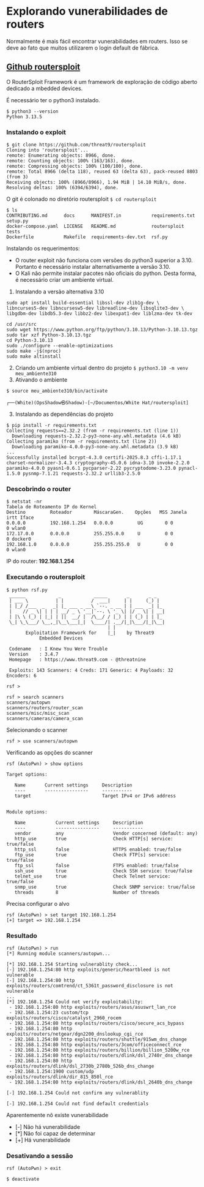 # Explorando vunerabilidades de routers

Normalmente é mais fácil encontrar vunerabilidades em routers. Isso se deve ao fato que muitos utilizarem o login default de fábrica.

## [Github routersploit](https://github.com/threat9/routersploit)

O RouterSploit Framework é um framework de exploração de código aberto dedicado a mbedded devices.

É necessário ter o python3 instalado.
```
$ python3 --version
Python 3.13.5
```
### Instalando o exploit
```
$ git clone https://github.com/threat9/routersploit
Cloning into 'routersploit'...
remote: Enumerating objects: 8966, done.
remote: Counting objects: 100% (163/163), done.
remote: Compressing objects: 100% (100/100), done.
remote: Total 8966 (delta 118), reused 63 (delta 63), pack-reused 8803 (from 3)
Receiving objects: 100% (8966/8966), 1.94 MiB | 14.10 MiB/s, done.
Resolving deltas: 100% (6394/6394), done.
```
O git é colonado no diretório routersploit
`$ cd routersploit`
```
$ ls
CONTRIBUTING.md      docs      MANIFEST.in           requirements.txt  setup.py
docker-compose.yaml  LICENSE   README.md             routersploit      tests
Dockerfile           Makefile  requirements-dev.txt  rsf.py
```
Instalando os requerimentos:

- O router exploit não funciona com versões do python3 superior a 3.10. Portanto é necessário instalar alternativamente a versão 3.10.
- O Kali não permite instalar pacotes não oficiais do python. Desta forma, é necessário criar um ambiente virtual.

1. Instalando a versão alternativa 3.10
```
sudo apt install build-essential libssl-dev zlib1g-dev \
libncurses5-dev libncursesw5-dev libreadline-dev libsqlite3-dev \
libgdbm-dev libdb5.3-dev libbz2-dev libexpat1-dev liblzma-dev tk-dev

cd /usr/src
sudo wget https://www.python.org/ftp/python/3.10.13/Python-3.10.13.tgz
sudo tar xzf Python-3.10.13.tgz
cd Python-3.10.13
sudo ./configure --enable-optimizations
sudo make -j$(nproc)
sudo make altinstall
```
2. Criando um ambiente virtual dentro do projeto
`$ python3.10 -m venv meu_ambiente310`
2. Ativando o ambiente
```
$ source meu_ambiente310/bin/activate

┌──(White)(OpsShadow㉿Shadow)-[~/Documentos/White Hat/routersploit]
```
3. Instalando as dependências do projeto
```
$ pip install -r requirements.txt
Collecting requests==2.32.2 (from -r requirements.txt (line 1))
  Downloading requests-2.32.2-py3-none-any.whl.metadata (4.6 kB)
Collecting paramiko (from -r requirements.txt (line 2))
  Downloading paramiko-4.0.0-py3-none-any.whl.metadata (3.9 kB)
...
Successfully installed bcrypt-4.3.0 certifi-2025.8.3 cffi-1.17.1 charset-normalizer-3.4.3 cryptography-45.0.6 idna-3.10 invoke-2.2.0 paramiko-4.0.0 pyasn1-0.6.1 pycparser-2.22 pycryptodome-3.23.0 pynacl-1.5.0 pysnmp-7.1.21 requests-2.32.2 urllib3-2.5.0
```
### Descobrindo o router
```
$ netstat -nr                                                                                   
Tabela de Roteamento IP do Kernel
Destino         Roteador        MáscaraGen.    Opções   MSS Janela  irtt Iface
0.0.0.0         192.168.1.254   0.0.0.0         UG        0 0          0 wlan0
172.17.0.0      0.0.0.0         255.255.0.0     U         0 0          0 docker0
192.168.1.0     0.0.0.0         255.255.255.0   U         0 0          0 wlan0
```
IP do router: **192.168.1.254**

### Executando o routersploit
```
$ python rsf.py
 ______            _            _____       _       _ _
 | ___ \          | |          /  ___|     | |     (_) |
 | |_/ /___  _   _| |_ ___ _ __\ `--. _ __ | | ___  _| |_
 |    // _ \| | | | __/ _ \ '__|`--. \ '_ \| |/ _ \| | __|
 | |\ \ (_) | |_| | ||  __/ |  /\__/ / |_) | | (_) | | |_
 \_| \_\___/ \__,_|\__\___|_|  \____/| .__/|_|\___/|_|\__|
                                     | |
       Exploitation Framework for    |_|    by Threat9
            Embedded Devices

 Codename   : I Knew You Were Trouble
 Version    : 3.4.7
 Homepage   : https://www.threat9.com - @threatnine

 Exploits: 143 Scanners: 4 Creds: 171 Generic: 4 Payloads: 32 Encoders: 6

rsf > 
```
```
rsf > search scanners
scanners/autopwn
scanners/routers/router_scan
scanners/misc/misc_scan
scanners/cameras/camera_scan
```
Selecionando o scanner

`rsf > use scanners/autopwn`

Verificando as opções do scanner
```
rsf (AutoPwn) > show options

Target options:

   Name       Current settings     Description                     
   ----       ----------------     -----------                     
   target                          Target IPv4 or IPv6 address     


Module options:

   Name           Current settings     Description                           
   ----           ----------------     -----------                           
   vendor         any                  Vendor concerned (default: any)       
   http_use       true                 Check HTTP[s] service: true/false     
   http_ssl       false                HTTPS enabled: true/false             
   ftp_use        true                 Check FTP[s] service: true/false      
   ftp_ssl        false                FTPS enabled: true/false              
   ssh_use        true                 Check SSH service: true/false         
   telnet_use     true                 Check Telnet service: true/false      
   snmp_use       true                 Check SNMP service: true/false        
   threads        8                    Number of threads    
```
Precisa configurar o alvo
```
rsf (AutoPwn) > set target 192.168.1.254
[+] target => 192.168.1.254
```
### Resultado
```
rsf (AutoPwn) > run
[*] Running module scanners/autopwn...

[*] 192.168.1.254 Starting vulnerablity check...
[-] 192.168.1.254:80 http exploits/generic/heartbleed is not vulnerable
[-] 192.168.1.254:80 http exploits/routers/comtrend/ct_5361t_password_disclosure is not vulnerable
...
[*] 192.168.1.254 Could not verify exploitability:
 - 192.168.1.254:80 http exploits/routers/asus/asuswrt_lan_rce
 - 192.168.1.254:23 custom/tcp exploits/routers/cisco/catalyst_2960_rocem
 - 192.168.1.254:80 http exploits/routers/cisco/secure_acs_bypass
 - 192.168.1.254:80 http exploits/routers/netgear/dgn2200_dnslookup_cgi_rce
 - 192.168.1.254:80 http exploits/routers/shuttle/915wm_dns_change
 - 192.168.1.254:80 http exploits/routers/3com/officeconnect_rce
 - 192.168.1.254:80 http exploits/routers/billion/billion_5200w_rce
 - 192.168.1.254:80 http exploits/routers/dlink/dsl_2740r_dns_change
 - 192.168.1.254:80 http exploits/routers/dlink/dsl_2730b_2780b_526b_dns_change
 - 192.168.1.254:1900 custom/udp exploits/routers/dlink/dir_815_850l_rce
 - 192.168.1.254:80 http exploits/routers/dlink/dsl_2640b_dns_change

[-] 192.168.1.254 Could not confirm any vulnerablity

[-] 192.168.1.254 Could not find default credentials
```
Aparentemente nõ existe vunerabilidade
- [-] Não há vunerabilidade
- [*] Não foi capaz de determinar 
- [+] Há vunerabilidade

### Desativando a sessão
`rsf (AutoPwn) > exit`

`$ deactivate`
